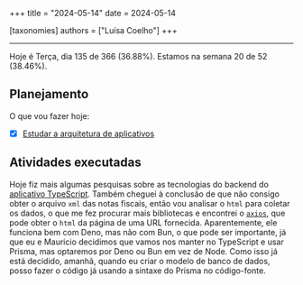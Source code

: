 +++
title = "2024-05-14"
date = 2024-05-14

[taxonomies]
authors = ["Luísa Coelho"]
+++

---

Hoje é Terça, dia 135 de 366 (36.88%). Estamos na semana 20 de 52 (38.46%).

## Planejamento

O que vou fazer hoje:

- [x] [Estudar a arquitetura de aplicativos](https://github.com/OmnicodeSolutions/scanspend/issues/3)

## Atividades executadas

Hoje fiz mais algumas pesquisas sobre as tecnologias do backend do [aplicativo TypeScript](https://github.com/OmnicodeSolutions/scanspend/blob/67e28fd245298c898b78926c2b9c4e81e1fdc703/docs/typescriptApp.md?plain=1#L3). Também cheguei à conclusão de que não consigo obter o arquivo `xml` das notas fiscais, então vou analisar o `html` para coletar os dados, o que me fez procurar mais bibliotecas e encontrei o [`axios`](https://axios-http.com/docs/intro), que pode obter o `html` da página de uma URL fornecida. Aparentemente, ele funciona bem com Deno, mas não com Bun, o que pode ser importante, já que eu e Mauricio decidimos que vamos nos manter no TypeScript e usar Prisma, mas optaremos por Deno ou Bun em vez de Node. Como isso já está decidido, amanhã, quando eu criar o modelo de banco de dados, posso fazer o código já usando a sintaxe do Prisma no código-fonte.
